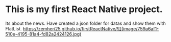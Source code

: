 # This is my first React Native project.
Its about the news. Have created a json folder for datas and show them with FlatList.
https://zemheri25.github.io/firstReactNative/![](image/759a6af1-510e-4195-81a4-fd82a2424126.jpg)
